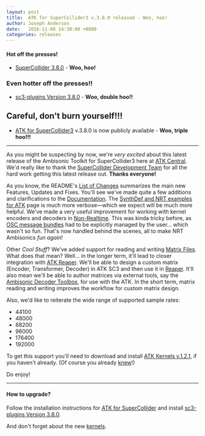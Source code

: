 ```yaml
---
layout: post
title:  ATK for SuperCollider3 v.3.8.0 released - Woo, hoo!
author: Joseph Anderson
date:   2016-11-08 14:30:00 +0800
categories: releases
---
```


#### Hot off the presses!
* [SuperCollider 3.8.0](http://supercollider.github.io/releases/2016/11/06/supercollider-3.8.0) - __Woo, hoo!__

### Even hotter off the presses!!
* [sc3-plugins Version 3.8.0](https://github.com/supercollider/sc3-plugins/releases/tag/Version-3.8.0) - __Woo, double hoo!!__

## Careful, don't burn yourself!!!
* [ATK for SuperCollider3](/download/supercollider/) v.3.8.0 is now publicly available - __Woo, triple hoo!!!__

---

As you might be suspecting by now, we're _very excited_ about this latest release
of the Ambisonic Toolkit for SuperCollider3 here at
[ATK Central](http://www.ambisonictoolkit.net/). We'd really like to thank the
[SuperCollider Development Team](http://supercollider.github.io/contributing/)
for all the hard work getting this latest release out. __Thanks everyone!__

As you know, the README's
[List of Changes](https://github.com/ambisonictoolkit/atk-sc3#list-of-changes)
summarizes the main new Features, Updates and Fixes. You'll see we've made quite
a few additions and clarifications to the
[Documentation](http://doc.sccode.org/Guides/Intro-to-the-ATK.html). The
[SynthDef and NRT examples for ATK](http://doc.sccode.org/Guides/ATK-SynthDef-Examples.html)
page is much more verbose—which we expect will be much more helpful. We've
made a very useful improvement for working with kernel encoders and decoders in
[Non-Realtime](http://doc.sccode.org/Guides/ATK-SynthDef-Examples.html#ATK%20in%20Non-Realtime).
This was kinda tricky before, as
[OSC message bundles](http://doc.sccode.org/Guides/Bundled-Messages.html) had to
be explicitly managed by the user... which wasn't so fun. That's now handled
behind the scenes, all to make NRT Ambisonics _fun again_!

Other _Cool Stuff_? We've added support for reading and writing
[Matrix Files](http://doc.sccode.org/Guides/Guide-to-ATK-Matrix-Files.html).
What does that mean? Well... in the longer term, it'll lead to closer
integration with [ATK Reaper](/download/reaper/). We'll be able to design a
custom matrix (Encoder, Transformer, Decoder) in ATK SC3 and then use it in
[Reaper](http://www.reaper.fm/). It'll also mean we'll be able to author
matrices via external tools, say the
[Ambisonic Decoder Toolbox](https://bitbucket.org/ambidecodertoolbox/adt.git),
for use with the ATK. In the short term, matrix reading and writing improves the
workflow for custom matrix design.

Also, we'd like to reiterate the wide range of supported sample rates:

*  44100
*  48000
*  88200
*  96000
*  176400
*  192000

To get this support you'll need to download and install
[ATK Kernels v.1.2.1](https://github.com/ambisonictoolkit/atk-kernels/releases/tag/v1.2.1),
if you haven't already. (Of course you already
[knew](/releases/2016/06/16/atk-kernels-1.2.1.html)!)

Do enjoy!


---

#### How to upgrade? ####

Follow the installation instructions for
[ATK for SuperCollider](/download/supercollider/) and install
[sc3-plugins Version 3.8.0](https://github.com/supercollider/sc3-plugins/releases/tag/Version-3.8.0).

And don't forget about the new [kernels](/download/kernels/).
